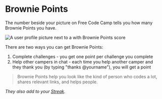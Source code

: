 # Brownie Points

The number beside your picture on Free Code Camp tells you how many Brownie Points you have.

![A user profile picture next to a with Brownie Points score](http://i.imgur.com/SsvbkDH.png)

There are two ways you can get Brownie Points:

1. Complete challenges - you get one point per challenge you complete
2. Help other campers in chat - each time you help another camper and they thank you (by typing "thanks @yourname"), you will get a point

> Brownie Points help you look like the kind of person who codes a lot, shares relevant links, and helps people.

_They also add to your [Streak](Streaks.md)._
